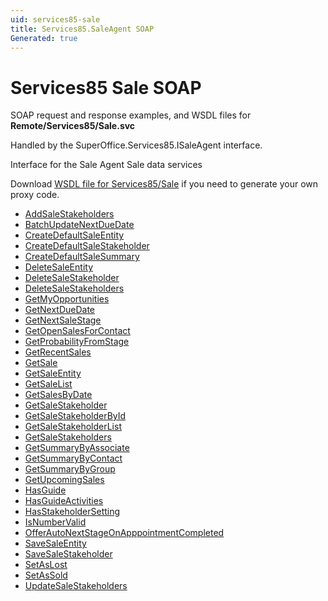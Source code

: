 ```yaml
---
uid: services85-sale
title: Services85.SaleAgent SOAP
Generated: true
---
```


# Services85 Sale SOAP

SOAP request and response examples, and WSDL files for **Remote/Services85/Sale.svc**

Handled by the <see cref="T:SuperOffice.Services85.ISaleAgent">SuperOffice.Services85.ISaleAgent</see> interface.

Interface for the Sale Agent
Sale data services

Download [WSDL file for Services85/Sale](../Services85-Sale.md) if you need to generate your own proxy code.

* [AddSaleStakeholders](AddSaleStakeholders.md)
* [BatchUpdateNextDueDate](BatchUpdateNextDueDate.md)
* [CreateDefaultSaleEntity](CreateDefaultSaleEntity.md)
* [CreateDefaultSaleStakeholder](CreateDefaultSaleStakeholder.md)
* [CreateDefaultSaleSummary](CreateDefaultSaleSummary.md)
* [DeleteSaleEntity](DeleteSaleEntity.md)
* [DeleteSaleStakeholder](DeleteSaleStakeholder.md)
* [DeleteSaleStakeholders](DeleteSaleStakeholders.md)
* [GetMyOpportunities](GetMyOpportunities.md)
* [GetNextDueDate](GetNextDueDate.md)
* [GetNextSaleStage](GetNextSaleStage.md)
* [GetOpenSalesForContact](GetOpenSalesForContact.md)
* [GetProbabilityFromStage](GetProbabilityFromStage.md)
* [GetRecentSales](GetRecentSales.md)
* [GetSale](GetSale.md)
* [GetSaleEntity](GetSaleEntity.md)
* [GetSaleList](GetSaleList.md)
* [GetSalesByDate](GetSalesByDate.md)
* [GetSaleStakeholder](GetSaleStakeholder.md)
* [GetSaleStakeholderById](GetSaleStakeholderById.md)
* [GetSaleStakeholderList](GetSaleStakeholderList.md)
* [GetSaleStakeholders](GetSaleStakeholders.md)
* [GetSummaryByAssociate](GetSummaryByAssociate.md)
* [GetSummaryByContact](GetSummaryByContact.md)
* [GetSummaryByGroup](GetSummaryByGroup.md)
* [GetUpcomingSales](GetUpcomingSales.md)
* [HasGuide](HasGuide.md)
* [HasGuideActivities](HasGuideActivities.md)
* [HasStakeholderSetting](HasStakeholderSetting.md)
* [IsNumberValid](IsNumberValid.md)
* [OfferAutoNextStageOnApppointmentCompleted](OfferAutoNextStageOnApppointmentCompleted.md)
* [SaveSaleEntity](SaveSaleEntity.md)
* [SaveSaleStakeholder](SaveSaleStakeholder.md)
* [SetAsLost](SetAsLost.md)
* [SetAsSold](SetAsSold.md)
* [UpdateSaleStakeholders](UpdateSaleStakeholders.md)
